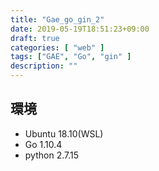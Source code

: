 ```yaml
---
title: "Gae_go_gin_2"
date: 2019-05-19T18:51:23+09:00
draft: true
categories: [ "web" ]
tags: ["GAE", "Go", "gin" ]
description: ""
---
```


## 環境
- Ubuntu 18.10(WSL)
- Go 1.10.4
- python 2.7.15

##  